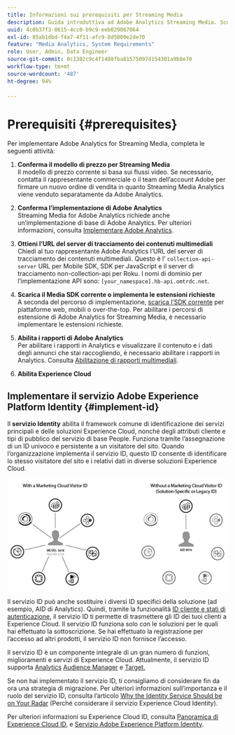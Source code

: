 ```yaml
---
title: Informazioni sui prerequisiti per Streaming Media
description: Guida introduttiva ad Adobe Analytics Streaming Media. Scopri cosa serve per implementare Adobe Analytics for Streaming Media.
uuid: 4c0b37f3-8615-4cc0-b9c9-eeb029067064
exl-id: 85ab1dbd-f4a7-4f11-afc9-8d5000e2de70
feature: "Media Analytics, System Requirements"
role: User, Admin, Data Engineer
source-git-commit: 0c1382c9c4f1488fba81575097d154301a9b8e70
workflow-type: tm+mt
source-wordcount: '487'
ht-degree: 94%

---
```


# Prerequisiti {#prerequisites}

Per implementare Adobe Analytics for Streaming Media, completa le seguenti attività:

1. **Conferma il modello di prezzo per Streaming Media**<br>
Il modello di prezzo corrente si basa sui flussi video. Se necessario, contatta il rappresentante commerciale o il team dell’account Adobe per firmare un nuovo ordine di vendita in quanto Streaming Media Analytics viene venduto separatamente da Adobe Analytics.

1. **Conferma l’implementazione di Adobe Analytics**<br>
Streaming Media for Adobe Analytics richiede anche un’implementazione di base di Adobe Analytics. Per ulteriori informazioni, consulta [Implementare Adobe Analytics](https://experienceleague.adobe.com/docs/analytics/implementation/home.html?lang=it).

1. **Ottieni l’URL del server di tracciamento dei contenuti multimediali**<br>
Chiedi al tuo rappresentante Adobe Analytics l’URL del server di tracciamento dei contenuti multimediali. Questo è l’ 
`collection-api-server` URL per Mobile SDK, SDK per JavaScript e il server di tracciamento non-collection-api per Roku. I nomi di dominio per l’implementazione API sono: `[your_namespace].hb-api.omtrdc.net`.

1. **Scarica il Media SDK corrente o implementa le estensioni richieste**<br>
A seconda del percorso di implementazione, [scarica l’SDK corrente](download-sdks.md) per piattaforme web, mobili o over-the-top. Per abilitare i percorsi di estensione di Adobe Analytics for Streaming Media, è necessario implementare le estensioni richieste.

1. **Abilita i rapporti di Adobe Analytics**<br>
Per abilitare i rapporti in Analytics e visualizzare il contenuto e i dati degli annunci che stai raccogliendo, è necessario abilitare i rapporti in Analytics. Consulta [Abilitazione di rapporti multimediali](/help/reporting/media-reports-enable.md).

1. **Abilita Experience Cloud**<br>


## Implementare il servizio Adobe Experience Platform Identity {#implement-id}

Il **servizio Identity** abilita il framework comune di identificazione dei servizi principali e delle soluzioni Experience Cloud, nonché degli attributi cliente e tipi di pubblico del servizio di base People. Funziona tramite l’assegnazione di un ID univoco e persistente a un visitatore del sito. Quando l’organizzazione implementa il servizio ID, questo ID consente di identificare lo stesso visitatore del sito e i relativi dati in diverse soluzioni Experience Cloud.

![Grafico del servizio ID](assets/mc_id_service_graphic.png)

Il servizio ID può anche sostituire i diversi ID specifici della soluzione (ad esempio, AID di Analytics). Quindi, tramite la funzionalità [ID cliente e stati di autenticazione](https://experienceleague.adobe.com/docs/id-service/using/reference/authenticated-state.html?lang=it), il servizio ID ti permette di trasmettere gli ID dei tuoi clienti a Experience Cloud. Il servizio ID funziona solo con le soluzioni per le quali hai effettuato la sottoscrizione. Se hai effettuato la registrazione per l’accesso ad altri prodotti, il servizio ID non fornisce l’accesso.

Il servizio ID è un componente integrale di un gran numero di funzioni, miglioramenti e servizi di Experience Cloud. Attualmente, il servizio ID supporta [Analytics](https://www.adobe.com/it/marketing-cloud/web-analytics.html) [Audience Manager](https://www.adobe.com/it/marketing-cloud/data-management-platform.html) e [Target.](https://www.adobe.com/it/marketing-cloud/testing-targeting.html)

Se non hai implementato il servizio ID, ti consigliamo di considerare fin da ora una strategia di migrazione. Per ulteriori informazioni sull’importanza e il ruolo del servizio ID, consulta l’articolo [Why the Identity Service Should be on Your Radar](https://theblog.adobe.com/why-new-adobe-marketing-cloud-id-service-should-be-on-your-radar/) (Perché considerare il servizio Experience Cloud Identity).

Per ulteriori informazioni su Experience Cloud ID, consulta [Panoramica di Experience Cloud ID,](https://experienceleague.adobe.com/docs/id-service/using/intro/overview.html?lang=it) e [Servizio Adobe Experience Platform Identity](https://experienceleague.adobe.com/docs/id-service/using/home.html?lang=it).
